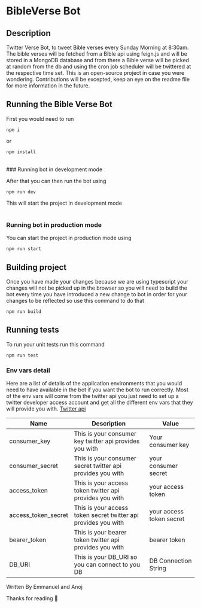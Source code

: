 # BibleVerse Bot

## Description

Twitter Verse Bot, to tweet Bible verses every Sunday Morning at 8:30am. The bible verses will be fetched from a Bible api using feign.js and will be stored in a MongoDB database and from there a Bible verse will be picked at random from the db and using the cron job scheduler will be twittered at the respective time set. This is an open-source project in case you were wondering. Contributions will be excepted, keep an eye on the readme file for more information in the future. 

## Running the Bible Verse Bot

First you would need to run

```
npm i
```

or

```
npm install
```

<br />
### Running bot in development mode

After that you can then run the bot using

```
npm run dev
```

This will start the project in development mode<br /><br />

### Running bot in production mode

You can start the project in production mode using

```
npm run start
```

## Building project

Once you have made your changes because we are using typescript your changes will not be picked up in the browser so you will need to build the bot every time you have introduced a new change to bot in order for your changes to be reflected so use this command to do that

```
npm run build
```

## Running tests

To run your unit tests run this command

```
npm run test
```

### Env vars detail

Here are a list of details of the application environments that you would need to have available in the bot if you want the bot to run correctly. Most of the env vars will come from the twitter api you just need to set up a twitter developer access account and get all the different env vars that they will provide you with.
[Twitter api](https://developer.twitter.com/en)

| Name                | Description                                                    | Value                    |
| ------------------- | -------------------------------------------------------------- | ------------------------ |
| consumer_key        | This is your consumer key twitter api provides you with        | Your consumer key        |
| consumer_secret     | This is your consumer secret twitter api provides you with     | your consumer secret     |
| access_token        | This is your access token twitter api provides you with        | your access token        |
| access_token_secret | This is your access token secret twitter api provides you with | your access token secret |
| bearer_token        | This is your bearer token twitter api provides you with        | bearer token             |
| DB_URI              | This is your DB_URI so you can connect to you DB               | DB Connection String     |

Written By Emmanuel and Anoj

Thanks for reading 🎉
